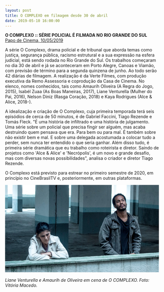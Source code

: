 ```yaml
---
layout: post
title: O COMPLEXO em filmagem desde 30 de abril
date: 2019-05-10 16:00:00
---
```

**O COMPLEXO :: SÉRIE POLICIAL É FILMADA NO RIO GRANDE DO SUL**\
[Papo de Cinema, 10/05/2019](https://www.papodecinema.com.br/noticias/o-complexo-serie-policial-e-filmada-no-rio-grande-do-sul/)

[](https://www.papodecinema.com.br/noticias/o-complexo-serie-policial-e-filmada-no-rio-grande-do-sul/)A série O Complexo, drama policial e de tribunal que aborda temas como justiça, segurança pública, racismo estrutural e a sua expressão na esfera judicial, está sendo rodada no Rio Grande do Sul. Os trabalhos começaram no dia 30 de abril e já se aconteceram em Porto Alegre, Canoas e Viamão, com previsão de término para a segunda quinzena de junho. Ao todo serão 42 diárias de filmagem. A realização é da Verte Filmes, com produção executiva da Remo Assessoria e coprodução da Casa de Cinema. No elenco, nomes conhecidos, tais como Amaurih Oliveira (A Regra do Jogo, 2015), Isabél Zuaa (As Boas Maneiras, 2017), Liane Venturella (Mulher do Pai, 2016), Nelson Diniz (Rasga Coração, 2018) e Kaya Rodrigues (Alce & Alice, 2018-).

A idealização e criação de O Complexo, cuja primeira temporada terá seis episódios de cerca de 50 minutos, é de Gabriel Faccini, Tiago Rezende e Tomás Fleck. "É uma história de infiltrado e uma história de julgamento. Uma série sobre um policial que precisa fingir ser alguém, mas acaba destruindo quem pensava que era. Para bem ou para mal. É também sobre não existir bem e mal. E sobre uma delegada acostumada a colocar tudo a perder, sem nunca ter entendido o que seria ganhar. Além disso tudo, é primeira série dramática que eu trabalho como roteirista e diretor. Saindo de projetos como 'Alce & Alice' e 'Necrópolis', é um novo e grande desafio, mas com diversas novas possibilidades", analisa o criador e diretor Tiago Rezende.

O Complexo está previsto para estrear no primeiro semestre de 2020, em princípio no CineBrasilTV e, posteriormente, em outras plataformas.

![](/uploads/complexo-garagem.jpg)

*Liane Venturella e Amaurih de Oliveira em cena de O COMPLEXO. Foto: Vitória Macedo.*
